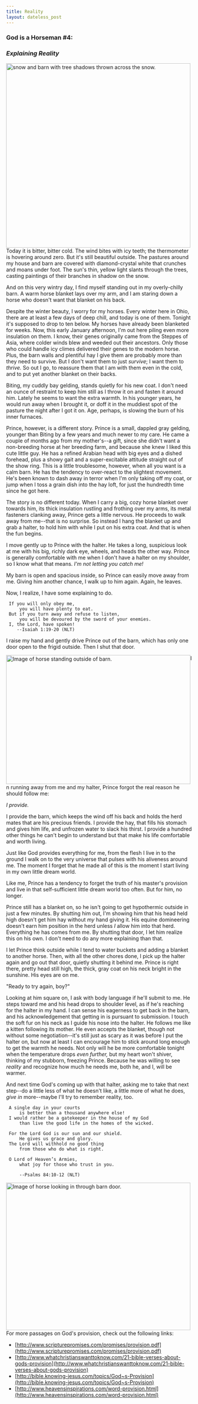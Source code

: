 ```yaml
---
title: Reality
layout: dateless_post
---
```


<h3>God is a Horseman #4:</h3>
<p class="nofloat"> </p>
<h3><i>Explaining Reality</i></h3>

<img style="float: left;" alt="snow and barn with tree shadows thrown across the snow." src="../images/1604_barn_tree_shadows_r.JPG" width="500" height="500" />

<p class="nofloat"> </p>

Today it is bitter, bitter cold.  The wind bites with icy teeth; the thermometer is hovering around zero.  But it's still beautiful outside.  The pastures around my house and barn are covered with diamond-crystal white that crunches and moans under foot.  The sun's thin, yellow light slants through the trees, casting paintings of their branches in shadow on the snow.

And on this very wintry day, I find myself standing out in my overly-chilly barn.  A warm horse blanket lays over my arm, and I am staring down a horse who doesn't want that blanket on his back.

Despite the winter beauty, I worry for my horses.  Every winter here in Ohio, there are at least a few days of deep chill, and today is one of them.  Tonight it's supposed to drop to ten below.  My horses have already been blanketed for weeks.  Now, this early January afternoon, I'm out here piling even more insulation on them.  I know, their genes originally came from the Steppes of Asia, where colder winds blew and weeded out their ancestors.  Only those who could handle icy climes delivered their genes to the modern horse.  Plus, the barn walls and plentiful hay I give them are probably more than they need to survive.  But I don't want them to just *survive*; I want them to *thrive.*  So out I go, to reassure them that I am with them even in the cold, and to put yet another blanket on their backs.

Biting, my cuddly bay gelding, stands quietly for his new coat.  I don't need an ounce of restraint to keep him still as I throw it on and fasten it around him.  Lately he seems to want the extra warmth.  In his younger years, he would run away when I brought it, or doff it in the muddiest spot of the pasture the night after I got it on.  Age, perhaps, is slowing the burn of his inner furnaces.

Prince, however, is a different story.  Prince is a small, dappled gray gelding, younger than Biting by a few years and much newer to my care.  He came a couple of months ago from my mother's--a gift, since she didn't want a non-breeding horse at her breeding farm, and because she knew I liked this cute little guy.  He has a refined Arabian head with big eyes and a dished forehead, plus a showy gait and a super-excitable attitude straight out of the show ring.  This is a little troublesome, however, when all you want is a calm barn.  He has the tendency to over-react to the slightest movement.  He's been known to dash away in terror when I'm only taking off my coat, or jump when I toss a grain dish into the hay loft, for just the hundredth time since he got here. 

The story is no different today.  When I carry a big, cozy horse blanket over towards him, its thick insulation rustling and frothing over my arms, its metal fasteners clanking away, Prince gets a little nervous.  He proceeds to walk away from me--that is no surprise.  So instead I hang the blanket up and grab a halter, to hold him with while I put on his extra coat.  And that is when the fun begins.

I move gently up to Prince with the halter.  He takes a long, suspicious look at me with his big, richly dark eye, wheels, and heads the other way.  Prince is generally comfortable with me when I don't have a halter on my shoulder, so I know what that means.  *I'm not letting you catch me!*  

My barn is open and spacious inside, so Prince can easily move away from me.  Giving him another chance, I walk up to him again.  Again, he leaves.  

Now, I realize, I have some explaining to do.

     If you will only obey me,
         you will have plenty to eat.		 
     But if you turn away and refuse to listen,
         you will be devoured by the sword of your enemies.
     I, the Lord, have spoken!
	    --Isaiah 1:19-20 (NLT)

I raise my hand and gently drive Prince out of the barn, which has only one door open to the frigid outside.  Then I shut that door.

<p class="nofloat"> </p>

<img style="float: left;" alt="Image of horse standing outside of barn." src="../images/1657_Prince_Outside_r.JPG" width="500" height="350" />

<p class="nofloat"> </p>

In running away from me and my halter, Prince forgot the real reason he should follow me:   

*I provide.*  

I provide the barn, which keeps the wind off his back and holds the herd mates that are his precious friends.  I provide the hay, that fills his stomach and gives him life, and unfrozen water to slack his thirst.  I provide a hundred other things he can't begin to understand but that make his life comfortable and worth living.  

Just like God provides everything for me, from the flesh I live in to the ground I walk on to the very universe that pulses with his aliveness around me.  The moment I forget that he made all of this is the moment I start living in my own little dream world.

Like me, Prince has a tendency to forget the truth of his master's provision and live in that self-sufficient little dream world too often.  But for him, no longer.  

Prince still has a blanket on, so he isn't going to get hypothermic outside in just a few minutes.  By shutting him out, I'm showing him that his head held high doesn't get him hay without *my* hand giving it.  His equine domineering doesn't earn him position in the herd unless *I* allow him into that herd.  Everything he has comes from me.  By shutting that door, I let him realize this on his own.  I don't need to do any more explaining than that.

I let Prince think outside while I tend to water buckets and adding a blanket to another horse.  Then, with all the other chores done, I pick up the halter again and go out that door, quietly shutting it behind me.  Prince is right there, pretty head still high, the thick, gray coat on his neck bright in the sunshine.  His eyes are on me.  

"Ready to try again, boy?"

Looking at him square on, I ask with body language if he'll submit to me.  He steps toward me and his head drops to shoulder level, as if he's reaching for the halter in my hand.  I can sense his eagerness to get back in the barn, and his acknowledgement that getting in is pursuant to submission.  I touch the soft fur on his neck as I guide his nose into the halter.  He follows me like a kitten following its mother.  He even accepts the blanket, though not without some negotiation--it's still just as scary as it was before I put the halter on, but now at least I can encourage him to stick around long enough to get the warmth he needs.  Not only will he be more comfortable tonight when the temperature drops *even further,* but my heart won't shiver, thinking of my stubborn, freezing Prince.  Because he was willing to see *reality* and recognize how much he needs me, both he, and I, will be warmer.

And next time God's coming up with that halter, asking me to take that next step--do a little less of what he doesn't like, a little more of what he does, *give in* more--maybe I'll try to remember reality, too.

     A single day in your courts
         is better than a thousand anywhere else!
     I would rather be a gatekeeper in the house of my God
         than live the good life in the homes of the wicked.
     
	 For the Lord God is our sun and our shield.
         He gives us grace and glory.
     The Lord will withhold no good thing
         from those who do what is right.

     O Lord of Heaven’s Armies,
         what joy for those who trust in you.

	     --Psalms 84:10-12 (NLT)

<p class="nofloat"> </p>

<img style="float: left;" alt="Image of horse looking in through barn door." src="../images/GIAH_reality_princeatdoor1_1628.jpg" width="500" height="400" />

<p class="nofloat"> </p>
<p class="nofloat"> </p>

For more passages on God's provision, check out the following links:

- [http://www.scripturepromises.com/promises/provision.pdf](http://www.scripturepromises.com/promises/provision.pdf)
- [http://www.whatchristianswanttoknow.com/21-bible-verses-about-gods-provision](http://www.whatchristianswanttoknow.com/21-bible-verses-about-gods-provision)
- [http://bible.knowing-jesus.com/topics/God~s-Provision](http://bible.knowing-jesus.com/topics/God~s-Provision)
- [http://www.heavensinspirations.com/word-provision.html](http://www.heavensinspirations.com/word-provision.html)
	
